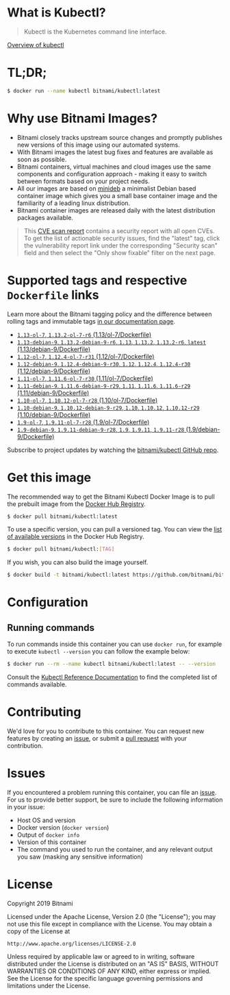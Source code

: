 
# What is Kubectl?

> Kubectl is the Kubernetes command line interface.

[Overview of kubectl](https://kubernetes.io/docs/reference/kubectl/overview/)

# TL;DR;

```bash
$ docker run --name kubectl bitnami/kubectl:latest
```

# Why use Bitnami Images?

* Bitnami closely tracks upstream source changes and promptly publishes new versions of this image using our automated systems.
* With Bitnami images the latest bug fixes and features are available as soon as possible.
* Bitnami containers, virtual machines and cloud images use the same components and configuration approach - making it easy to switch between formats based on your project needs.
* All our images are based on [minideb](https://github.com/bitnami/minideb) a minimalist Debian based container image which gives you a small base container image and the familiarity of a leading linux distribution.
* Bitnami container images are released daily with the latest distribution packages available.


> This [CVE scan report](https://quay.io/repository/bitnami/kubectl?tab=tags) contains a security report with all open CVEs. To get the list of actionable security issues, find the "latest" tag, click the vulnerability report link under the corresponding "Security scan" field and then select the "Only show fixable" filter on the next page.

# Supported tags and respective `Dockerfile` links

Learn more about the Bitnami tagging policy and the difference between rolling tags and immutable tags [in our documentation page](https://docs.bitnami.com/containers/how-to/understand-rolling-tags-containers/).


* [`1.13-ol-7`, `1.13.2-ol-7-r6` (1.13/ol-7/Dockerfile)](https://github.com/bitnami/bitnami-docker-kubectl/blob/1.13.2-ol-7-r6/1.13/ol-7/Dockerfile)
* [`1.13-debian-9`, `1.13.2-debian-9-r6`, `1.13`, `1.13.2`, `1.13.2-r6`, `latest` (1.13/debian-9/Dockerfile)](https://github.com/bitnami/bitnami-docker-kubectl/blob/1.13.2-debian-9-r6/1.13/debian-9/Dockerfile)
* [`1.12-ol-7`, `1.12.4-ol-7-r31` (1.12/ol-7/Dockerfile)](https://github.com/bitnami/bitnami-docker-kubectl/blob/1.12.4-ol-7-r31/1.12/ol-7/Dockerfile)
* [`1.12-debian-9`, `1.12.4-debian-9-r30`, `1.12`, `1.12.4`, `1.12.4-r30` (1.12/debian-9/Dockerfile)](https://github.com/bitnami/bitnami-docker-kubectl/blob/1.12.4-debian-9-r30/1.12/debian-9/Dockerfile)
* [`1.11-ol-7`, `1.11.6-ol-7-r30` (1.11/ol-7/Dockerfile)](https://github.com/bitnami/bitnami-docker-kubectl/blob/1.11.6-ol-7-r30/1.11/ol-7/Dockerfile)
* [`1.11-debian-9`, `1.11.6-debian-9-r29`, `1.11`, `1.11.6`, `1.11.6-r29` (1.11/debian-9/Dockerfile)](https://github.com/bitnami/bitnami-docker-kubectl/blob/1.11.6-debian-9-r29/1.11/debian-9/Dockerfile)
* [`1.10-ol-7`, `1.10.12-ol-7-r28` (1.10/ol-7/Dockerfile)](https://github.com/bitnami/bitnami-docker-kubectl/blob/1.10.12-ol-7-r28/1.10/ol-7/Dockerfile)
* [`1.10-debian-9`, `1.10.12-debian-9-r29`, `1.10`, `1.10.12`, `1.10.12-r29` (1.10/debian-9/Dockerfile)](https://github.com/bitnami/bitnami-docker-kubectl/blob/1.10.12-debian-9-r29/1.10/debian-9/Dockerfile)
* [`1.9-ol-7`, `1.9.11-ol-7-r28` (1.9/ol-7/Dockerfile)](https://github.com/bitnami/bitnami-docker-kubectl/blob/1.9.11-ol-7-r28/1.9/ol-7/Dockerfile)
* [`1.9-debian-9`, `1.9.11-debian-9-r28`, `1.9`, `1.9.11`, `1.9.11-r28` (1.9/debian-9/Dockerfile)](https://github.com/bitnami/bitnami-docker-kubectl/blob/1.9.11-debian-9-r28/1.9/debian-9/Dockerfile)

Subscribe to project updates by watching the [bitnami/kubectl GitHub repo](https://github.com/bitnami/bitnami-docker-kubectl).

# Get this image

The recommended way to get the Bitnami Kubectl Docker Image is to pull the prebuilt image from the [Docker Hub Registry](https://hub.docker.com/r/bitnami/kubectl).

```bash
$ docker pull bitnami/kubectl:latest
```

To use a specific version, you can pull a versioned tag. You can view the [list of available versions](https://hub.docker.com/r/bitnami/kubectl/tags/) in the Docker Hub Registry.

```bash
$ docker pull bitnami/kubectl:[TAG]
```

If you wish, you can also build the image yourself.

```bash
$ docker build -t bitnami/kubectl:latest https://github.com/bitnami/bitnami-docker-kubectl.git
```

# Configuration

## Running commands

To run commands inside this container you can use `docker run`, for example to execute `kubectl --version` you can follow the example below:

```bash
$ docker run --rm --name kubectl bitnami/kubectl:latest -- --version
```

Consult the [Kubectl Reference Documentation](https://kubernetes.io/docs/reference/generated/kubectl/kubectl-commands) to find the completed list of commands available.

# Contributing

We'd love for you to contribute to this container. You can request new features by creating an [issue](https://github.com/bitnami/bitnami-docker-kubectl/issues), or submit a [pull request](https://github.com/bitnami/bitnami-docker-kubectl/pulls) with your contribution.

# Issues

If you encountered a problem running this container, you can file an [issue](https://github.com/bitnami/bitnami-docker-kubectl/issues). For us to provide better support, be sure to include the following information in your issue:

- Host OS and version
- Docker version (`docker version`)
- Output of `docker info`
- Version of this container
- The command you used to run the container, and any relevant output you saw (masking any sensitive information)

# License

Copyright 2019 Bitnami

Licensed under the Apache License, Version 2.0 (the "License");
you may not use this file except in compliance with the License.
You may obtain a copy of the License at

    http://www.apache.org/licenses/LICENSE-2.0

Unless required by applicable law or agreed to in writing, software
distributed under the License is distributed on an "AS IS" BASIS,
WITHOUT WARRANTIES OR CONDITIONS OF ANY KIND, either express or implied.
See the License for the specific language governing permissions and
limitations under the License.

